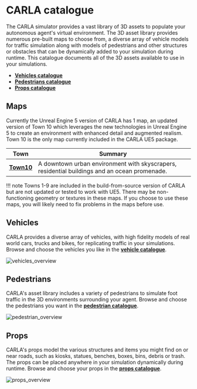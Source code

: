 # CARLA catalogue

The CARLA simulator provides a vast library of 3D assets to populate your autonomous agent's virtual environment. The 3D asset library provides numerous pre-built maps to choose from, a diverse array of vehicle models for traffic simulation along with models of pedestrians and other structures or obstacles that can be dynamically added to your simulation during runtime. This catalogue documents all of the 3D assets available to use in your simulations. 

* [__Vehicles catalogue__](catalogue_vehicles.md)
* [__Pedestrians catalogue__](catalogue_pedestrians.md)
* [__Props catalogue__](catalogue_props.md)

## Maps

Currently the Unreal Engine 5 version of CARLA has 1 map, an updated version of Town 10 which leverages the new technologies in Unreal Engine 5 to create an environment with enhanced detail and augmented realism. Town 10 is the only map currently included in the CARLA UE5 package.

| Town       | Summary |
| -----------| ------  |
| [__Town10__](map_town10.md) | A downtown urban environment with skyscrapers, residential buildings and an ocean promenade.|

!!! note
    Towns 1-9 are included in the build-from-source version of CARLA but are not updated or tested to work with UE5. There may be non-functioning geometry or textures in these maps. If you choose to use these maps, you will likely need to fix problems in the maps before use. 

## Vehicles

CARLA provides a diverse array of vehicles, with high fidelity models of real world cars, trucks and bikes, for replicating traffic in your simulations. Browse and choose the vehicles you like in the [__vehicle catalogue__](catalogue_vehicles.md).

![vehicles_overview](../img/catalogue/vehicles/vehicle_montage.webp)

## Pedestrians

CARLA's asset library includes a variety of pedestrians to simulate foot traffic in the 3D environments surrounding your agent. Browse and choose the pedestrians you want in the [__pedestrian catalogue__](catalogue_pedestrians.md).

![pedestrian_overview](../img/catalogue/pedestrians/pedestrians_overview.webp)

## Props

CARLA's props model the various structures and items you might find on or near roads, such as kiosks, statues, benches, boxes, bins, debris or trash. The props can be placed anywhere in your simulation dynamically during runtime. Browse and choose your props in the [__props catalogue__](catalogue_props.md).

![props_overview](../img/catalogue/props/props_overview.webp)

